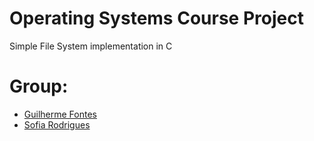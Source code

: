 # Operating Systems Course Project
Simple File System implementation in C

# Group:
- [Guilherme Fontes](https://github.com/gui-baeta)
- [Sofia Rodrigues](https://github.com/sgr7447)
